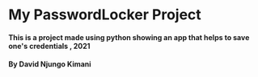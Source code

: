 # My PasswordLocker Project
#### This is a project made using python showing an app that helps to save one's credentials , 2021
#### By **David Njungo Kimani**